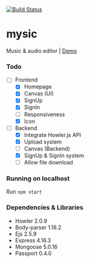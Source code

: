[![Build Status](https://travis-ci.com/Ploypiti/mysic.svg?branch=master)](https://travis-ci.com/Ploypiti/mysic)

# mysic
Music &amp; audio editor | [Demo](https://mmysic.herokuapp.com/)

### Todo
- [ ] Frontend
  - [x] Homepage
  - [x] Canvas (UI)
  - [x] SignUp
  - [x] SignIn
  - [ ] Responsiveness
  - [x] Icon
- [ ] Backend
  - [x] Integrate Howler.js API
  - [x] Upload system
  - [ ] Canvas (Backend)
  - [x] SignUp & SignIn system
  - [ ] Allow file download

### Running on localhost
Run `npm start`

### Dependencies & Libraries
- Howler 2.0.9
- Body-parser 1.18.2
- Ejs 2.5.9
- Express 4.16.3
- Mongoose 5.0.16
- Passport 0.4.0
